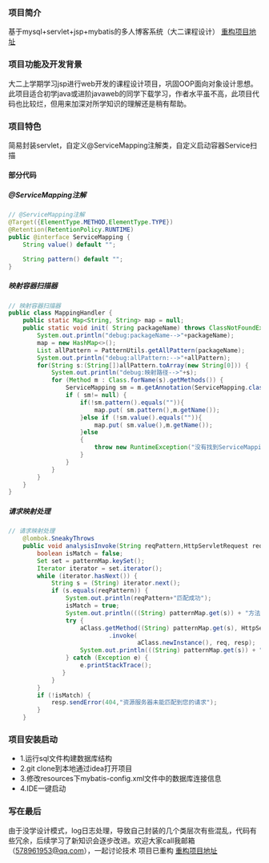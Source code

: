 ### 项目简介
基于mysql+servlet+jsp+mybatis的多人博客系统（大二课程设计）  [重构项目地址](https://github.com/106umao/nblog)
### 项目功能及开发背景
大二上学期学习jsp进行web开发的课程设计项目，巩固OOP面向对象设计思想。此项目适合初学java或进阶javaweb的同学下载学习，作者水平虽不高，此项目代码也比较烂，但用来加深对所学知识的理解还是稍有帮助。
### 项目特色
简易封装servlet，自定义@ServiceMapping注解类，自定义启动容器Service扫描
#### 部分代码
##### @ServiceMapping注解
``` java
// @ServiceMapping注解
@Target({ElementType.METHOD,ElementType.TYPE})
@Retention(RetentionPolicy.RUNTIME)
public @interface ServiceMapping {
    String value() default "";

    String pattern() default "";
}
```
##### 映射容器扫描器
``` java
// 映射容器扫描器
public class MappingHandler {
    public static Map<String, String> map = null;
    public static void init( String packageName) throws ClassNotFoundException, URISyntaxException, IOException {
        System.out.println("debug:packageName-->"+packageName);
        map = new HashMap<>();
        List allPattern = PatternUtils.getAllPattern(packageName);
        System.out.println("debug:allPattern:-->"+allPattern);
        for(String s:(String[])allPattern.toArray(new String[0])) {
            System.out.println("debug:映射路径-->"+s);
            for (Method m : Class.forName(s).getMethods()) {
                ServiceMapping sm = m.getAnnotation(ServiceMapping.class);
                if ( sm!= null) {
                    if(!sm.pattern().equals("")){
                        map.put( sm.pattern(),m.getName());
                    }else if (!sm.value().equals("")){
                        map.put( sm.value(),m.getName());
                    }else
                    {
                        throw new RuntimeException("没有找到ServiceMapping注解上的属性值");
                    }
                }
            }
        }
    }
}
```
##### 请求映射处理
``` java
// 请求映射处理
    @lombok.SneakyThrows
    public void analysisInvoke(String reqPattern,HttpServletRequest req, HttpServletResponse resp) {
        boolean isMatch = false;
        Set set = patternMap.keySet();
        Iterator iterator = set.iterator();
        while (iterator.hasNext()) {
            String s = (String) iterator.next();
            if (s.equals(reqPattern)) {
                System.out.println(reqPattern+"匹配成功");
                isMatch = true;
                System.out.println(((String) patternMap.get(s)) + "方法开始调用");
                try {
                    aClass.getMethod((String) patternMap.get(s), HttpServletRequest.class, HttpServletResponse.class)
                            .invoke(
                                    aClass.newInstance(), req, resp);
                    System.out.println(((String) patternMap.get(s)) + "方法调用完成");
                } catch (Exception e) {
                    e.printStackTrace();
               }
            }
        }
        if (!isMatch) {
            resp.sendError(404,"资源服务器未能匹配到您的请求");
        }
    }
```
### 项目安装启动 
* 1.运行sql文件构建数据库结构
* 2.git clone到本地通过idea打开项目
* 3.修改resources下mybatis-config.xml文件中的数据库连接信息
* 4.IDE一键启动

### 写在最后
由于没学设计模式，log日志处理，导致自己封装的几个类层次有些混乱，代码有些冗余，后续学习了新知识会逐步改进。欢迎大家call我邮箱（578961953@qq.com），一起讨论技术 
项目已重构 [重构项目地址](https://github.com/106umao/nblog)

